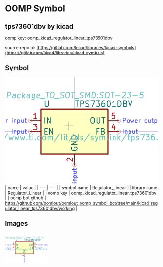 # OOMP Symbol  
## tps73601dbv  by kicad  
  
oomp key: oomp_kicad_regulator_linear_tps73601dbv  
  
source repo at: [https://gitlab.com/kicad/libraries/kicad-symbols](https://gitlab.com/kicad/libraries/kicad-symbols)  
## Symbol  
  
[![working.png](working_600.png)](working.png)  
| name | value | 
| --- | --- | 
| symbol name | Regulator_Linear | 
| library name | Regulator_Linear | 
| oomp key | oomp_kicad_regulator_linear_tps73601dbv | 
| oomp bot github | https://github.com/oomlout/oomlout_oomp_symbol_bot/tree/main/kicad_regulator_linear_tps73601dbv/working | 
## Images  
  
[![working.png](working_140.png)](working.png)  
